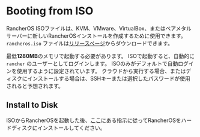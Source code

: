 # Booting from ISO

RancherOS ISOファイルは、KVM、VMware、VirtualBox、またはベアメタルサーバーに新しいRancherOSインストールを作成するために使用できます。
`rancheros.iso` ファイルは[リリースページ](https://github.com/rancher/os/releases/)からダウンロードできます。

最低**1280MB**のメモリで起動する必要があります。
ISOで起動すると、自動的に `rancher` のユーザーとしてログインします。
ISOのみがデフォルトで自動ログインを使用するように設定されています。
クラウドから実行する場合、またはディスクにインストールする場合は、SSHキーまたは選択したパスワードが使用されると予想されます。

## Install to Disk

ISOからRancherOSを起動した後、[ここ](https://rancher.com/docs/os/v1.x/en/installation/running-rancheros/server/install-to-disk/)にある指示に従ってRancherOSをハードディスクにインストールしてください。



